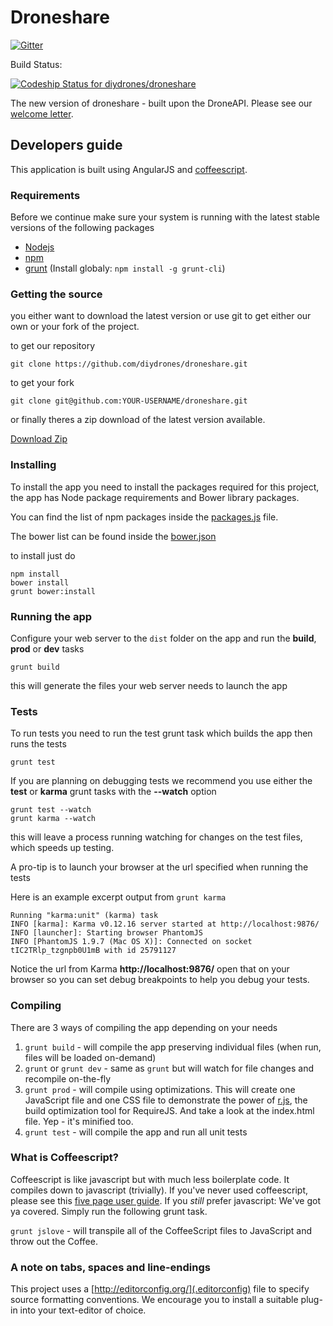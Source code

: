 # Droneshare

[![Gitter](https://badges.gitter.im/Join%20Chat.svg)](https://gitter.im/diydrones/droneshare?utm_source=badge&utm_medium=badge&utm_campaign=pr-badge&utm_content=badge)

Build Status:

[![Codeship Status for diydrones/droneshare](https://codeship.io/projects/1d6b0730-e382-0131-36da-0e6774a12e5d/status)](https://codeship.io/projects/25456)

The new version of droneshare - built upon the DroneAPI.  Please see our [welcome letter](WELCOME.md).

## Developers guide

This application is built using AngularJS and [coffeescript](http://coffeescript.org/).


### Requirements

Before we continue make sure your system is running with the latest stable versions of the following packages

- [Nodejs](http://nodejs.org/)
- [npm](https://www.npmjs.org/)
- [grunt](http://gruntjs.com/) (Install globaly: ```npm install -g grunt-cli```)

### Getting the source
you either want to download the latest version or use git to get either our own or your fork of the project.

to get our repository

```
git clone https://github.com/diydrones/droneshare.git
```

to get your fork

```
git clone git@github.com:YOUR-USERNAME/droneshare.git
```

or finally theres a zip download of the latest version available.

[Download Zip](https://github.com/diydrones/droneshare/archive/master.zip)



### Installing

To install the app you need to install the packages required for this project, the app has Node package requirements and Bower library packages.

You can find the list of npm packages inside the [packages.js](https://github.com/diydrones/droneshare/blob/master/package.json) file.

The bower list can be found inside the [bower.json](https://github.com/diydrones/droneshare/blob/master/bower.json)

to install just do

```
npm install
bower install
grunt bower:install
```

### Running the app

Configure your web server to the ```dist``` folder on the app and run the **build**, **prod** or **dev** tasks

```
grunt build
```

this will generate the files your web server needs to launch the app


### Tests

To run tests you need to run the test grunt task which builds the app then runs the tests


```
grunt test
```

If you are planning on debugging tests we recommend you use either the **test** or **karma** grunt tasks with the **--watch** option

```
grunt test --watch
grunt karma --watch

```

this will leave a process running watching for changes on the test files, which speeds up testing.

A pro-tip is to launch your browser at the url specified when running the tests

Here is an example excerpt output from ```grunt karma```

```
Running "karma:unit" (karma) task
INFO [karma]: Karma v0.12.16 server started at http://localhost:9876/
INFO [launcher]: Starting browser PhantomJS
INFO [PhantomJS 1.9.7 (Mac OS X)]: Connected on socket tIC2TRlp_tzgnpb0U1mB with id 25791127
```

Notice the url from Karma **http://localhost:9876/** open that on your browser so you can set debug breakpoints to help you debug your tests.


### Compiling

There are 3 ways of compiling the app depending on your needs

1. `grunt build` - will compile the app preserving individual files (when run, files will be loaded on-demand)
2. `grunt` or `grunt dev` - same as `grunt` but will watch for file changes and recompile on-the-fly
3. `grunt prod` - will compile using optimizations.  This will create one JavaScript file and one CSS file to demonstrate the power of [r.js](http://requirejs.org/docs/optimization.html), the build optimization tool for RequireJS.  And take a look at the index.html file.  Yep - it's minified too.
4. `grunt test` - will compile the app and run all unit tests


### What is Coffeescript?

Coffeescript is like javascript but with much less boilerplate code.  It compiles down to javascript (trivially).  If you've never used coffeescript,
please see this [five page user guide](http://arcturo.github.io/library/coffeescript/).  If you _still_ prefer javascript: We've got ya covered.
Simply run the following grunt task.

`grunt jslove` - will transpile all of the CoffeeScript files to JavaScript and throw out the Coffee.


### A note on tabs, spaces and line-endings

This project uses a [http://editorconfig.org/](.editorconfig) file to specify source formatting conventions.  We encourage you to install a suitable
plug-in into your text-editor of choice.

